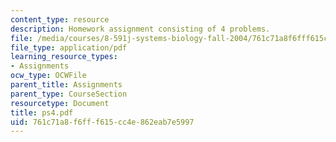 ```yaml
---
content_type: resource
description: Homework assignment consisting of 4 problems.
file: /media/courses/8-591j-systems-biology-fall-2004/761c71a8f6fff615cc4e862eab7e5997_ps4.pdf
file_type: application/pdf
learning_resource_types:
- Assignments
ocw_type: OCWFile
parent_title: Assignments
parent_type: CourseSection
resourcetype: Document
title: ps4.pdf
uid: 761c71a8-f6ff-f615-cc4e-862eab7e5997
---
```

